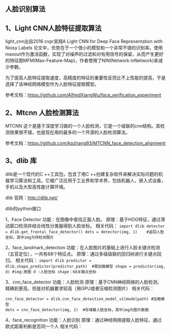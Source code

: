 ## 人脸识别算法
  


## 1、Light CNN人脸特征提取算法
light_cnn出自2016 cvpr吴翔A Light CNN for Deep Face Representation with Noisy Labels 论文中，优势在于一个很小的模型和一个非常不错的识别率。使用maxout作为激活函数，实现了对噪声的过滤和对有用信号的保留，从而产生更好的特征图MFM(Max-Feature-Map)，作者使用了NIN(Network inNetwork)来减少参数。

为了提高人脸特征提取速度，高精度的特征的重要性反而比不上性能的提高，于是选择了该神经网络模型作为人脸特征提取模型。

参考文档：https://github.com/AlfredXiangWu/face_verification_experiment

## 2、Mtcnn 人脸检测算法

MTCNN 这个是基于深度学习做的一个人脸检测，它是一个级联的cnn结构。其检测效果很不错，也是现在用的最多的一个开源的人脸检测算法。

参考文档：https://github.com/kpzhang93/MTCNN_face_detection_alignment

## 3、dlib 库

dlib是一个现代的C ++工具包，包含了用C ++创建复杂软件来解决实际问题的机器学习算法和工具。它被广泛应用于工业界和学术界，包括机器人，嵌入式设备，手机以及大型高性能计算环境。

dlib 官网：http://dlib.net/

dlib的python接口

1、Face Detector
功能：在图像中查找正面人脸。
原理：基于HOG特征，通过滑动窗口检测并结合线性分类器得到人脸坐标。
相关代码：
     ```
     import dlib
     detector = dlib.get_frontal_face_detector()
     dets = detector(img, 1)    #返回人脸坐标，其中img为待检测图片
     ```
     
2、face_landmark_detection
功能：在人脸图片的基础上进行人脸关键点检测（五官定位），一共有68个特征点。
原理：通过多级级联的回归树进行关键点回归。
相关代码：
     ```
     import dlib
     predictor = dlib.shape_predictor(predictor_path)  #需加载模型
     shape = predictor(img, d) #img:原图 d :人脸坐标 shape：68关键点坐标
     ```
     
3、cnn_face_detector
功能：人脸检测
原理：基于CNN神经网络的人脸检测，精确到更高，但是对机器要求较高（用GPU或者压缩检测图片）
相关代码：
  ```
  cnn_face_detector = dlib.cnn_face_detection_model_v1(modelpath) #加载模型
  dets = cnn_face_detector(img, 1)  #存储着人脸坐标，其中img为图片数据
  ```
  
4、face_recognition
功能：人脸识别
原理：通过神经网络提取人脸特征，通过欧式距离判断是否同一个人
相关代码：
   ```
   ```
